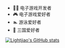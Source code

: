 - 👨‍💻 电子游戏开发者 
- 🎮 电子游戏爱好者 
- 🏊‍ 游泳爱好者
- 📕 三国爱好者

[![Lightjiao's GitHub stats](https://github-readme-stats.vercel.app/api?username=lightjiao&show_icons=true&theme=default)](https://github.com/anuraghazra/github-readme-stats)
